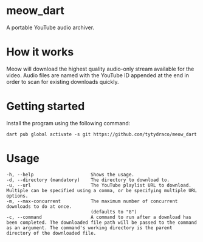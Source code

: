 # meow_dart

A portable YouTube audio archiver.

# How it works

Meow will download the highest quality audio-only stream available for the video. Audio files are named with the YouTube
ID appended at the end in order to scan for existing downloads quickly.

# Getting started

Install the program using the following command:

`dart pub global activate -s git https://github.com/tytydraco/meow_dart`

# Usage

```
-h, --help                     Shows the usage.
-d, --directory (mandatory)    The directory to download to.
-u, --url                      The YouTube playlist URL to download. Multiple can be specified using a comma, or be specifying multiple URL options.
-m, --max-concurrent           The maximum number of concurrent downloads to do at once.
                               (defaults to "8")
-c, --command                  A command to run after a download has been completed. The downloaded file path will be passed to the command as an argument. The command's working directory is the parent directory of the downloaded file.
```
